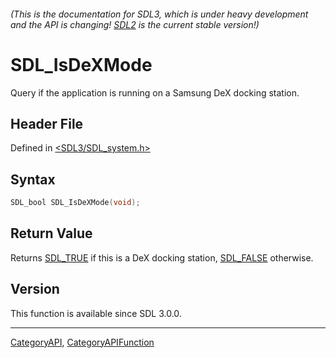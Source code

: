 ###### (This is the documentation for SDL3, which is under heavy development and the API is changing! [SDL2](https://wiki.libsdl.org/SDL2/) is the current stable version!)
# SDL_IsDeXMode

Query if the application is running on a Samsung DeX docking station.

## Header File

Defined in [<SDL3/SDL_system.h>](https://github.com/libsdl-org/SDL/blob/main/include/SDL3/SDL_system.h)

## Syntax

```c
SDL_bool SDL_IsDeXMode(void);

```

## Return Value

Returns [SDL_TRUE](SDL_TRUE) if this is a DeX docking station,
[SDL_FALSE](SDL_FALSE) otherwise.

## Version

This function is available since SDL 3.0.0.

----
[CategoryAPI](CategoryAPI), [CategoryAPIFunction](CategoryAPIFunction)

